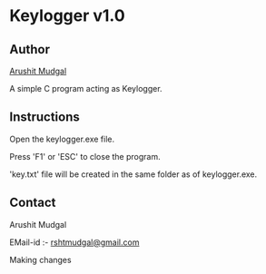 # Keylogger v1.0

## Author 

[Arushit Mudgal](https://github.com/kira0204)

A simple C program acting as Keylogger.

## Instructions

Open the keylogger.exe file.

Press 'F1' or 'ESC' to close the program.

'key.txt' file will be created in the same folder as of keylogger.exe.

## Contact

Arushit Mudgal

EMail-id :- rshtmudgal@gmail.com

Making changes

